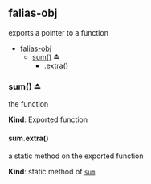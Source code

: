 <a name="module_falias-obj"></a>

## falias-obj
exports a pointer to a function


* [falias-obj](#module_falias-obj)
    * [sum()](#exp_module_falias-obj--sum) ⏏
        * [.extra()](#module_falias-obj--sum.extra)

<a name="exp_module_falias-obj--sum"></a>

### sum() ⏏
the function

**Kind**: Exported function  
<a name="module_falias-obj--sum.extra"></a>

#### sum.extra()
a static method on the exported function

**Kind**: static method of [<code>sum</code>](#exp_module_falias-obj--sum)  
